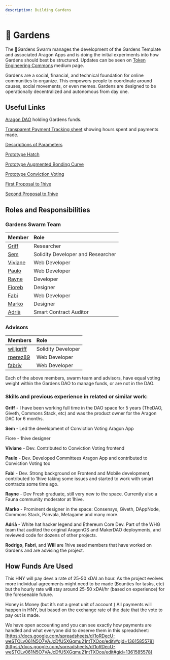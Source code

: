 ```yaml
---
description: Building Gardens
---
```


# 🌻 Gardens

The 🌻Gardens Swarm manages the development of the Gardens Template and associated Aragon Apps and is doing the initial experiments into how Gardens should best be structured. Updates can be seen on [Token Engineering Commons](https://tecommons.medium.com/) medium page.

Gardens are a social, financial, and technical foundation for online communities to organize. This empowers people to coordinate around causes, social movements, or even memes. Gardens are designed to be operationally decentralized and autonomous from day one.

## Useful Links

[Aragon DAO](https://aragon.1hive.org/#/gardensswarm/) holding Gardens funds.

[Transparent Payment Tracking sheet](https://docs.google.com/spreadsheets/d/1oRDecU-weSTOLv061N5O7VAJcDfU5XGqmu21ntTXOos/edit#gid=1361585578%20) showing hours spent and payments made.

[Descriptions of Parameters](https://forum.tecommons.org/c/Token-talk-anything-about-the-TEC-token-such-as-issuance-and-hatches/9)

[Prototype Hatch](https://hatch.tecommons.org/)

[Prototype Augmented Bonding Curve](https://convert.tecommons.org/)

[Prototype Conviction Voting ](https://gov.tecommons.org/#/)

[First Proposal to 1hive](https://forum.1hive.org/t/bootstrapping-the-1hive-gardens-swarm-dao/1159)

[Second Proposal to 1hive](https://forum.1hive.org/t/continued-progress-on-the-gardens-swarm/1782)

## Roles and Responsibilities

### Gardens Swarm Team

| Member | Role |
| :--- | :--- |
| [Griff](https://github.com/griffgreen) | Researcher |
| [Sem](https://github.com/sembrestels) | Solidity Developer and Researcher |
| [Viviane](https://github.com/vivianedias) | Web Developer |
| [Paulo](https://github.com/pjcolombo) | Web Developer |
| [Rayne](https://github.com/anthonyoliai) | Developer |
| [Fioreb](https://forum.1hive.org/u/fioreb) | Designer |
| [Fabi](https://github.com/famole/) | Web Developer |
| [Marko](https://github.com/markoprljic) | Designer |
| [Adrià](https://adria0.github.io/cv/) | Smart Contract Auditor |

### Advisors

| Members | Role |
| :--- | :--- |
| [willjgriff](https://github.com/willjgriff) | Solidity Developer |
| [rperez89](https://github.com/rperez89) | Web Developer |
| [fabriv](https://github.com/fabriziovigevani) | Web Developer |

Each of the above members, swarm team and advisors, have equal voting weight within the Gardens DAO to manage funds, or are not in the DAO.

### Skills and previous experience in related or similar work:

**Griff** - I have been working full time in the DAO space for 5 years \(TheDAO, Giveth, Commons Stack, etc\) and was the product owner for the Aragon DAC for 6 months.

**Sem** - Led the development of Conviction Voting Aragon App

Fiore - 1hive designer

**Viviane** - Dev. Contributed to Conviction Voting frontend

**Paulo** - Dev. Developed Committees Aragon App and contributed to Conviction Voting too

**Fabi** - Dev. Strong background on Frontend and Mobile development, contributed to 1hive taking some issues and started to work with smart contracts some time ago.

**Rayne** - Dev Fresh graduate, still very new to the space. Currently also a Fauna community moderator at 1hive.

**Marko** - Prominent designer in the space: Consensys, Giveth, DAppNode, Commons Stack, Panvala, Metagame and many more.

**Adrià** - White hat hacker legend and Ethereum Core Dev. Part of the WHG team that audited the original AragonOS and MakerDAO deployments, and reviewed code for dozens of other projects.

**Rodrigo**, **Fabri**, and **Will** are 1hive seed members that have worked on Gardens and are advising the project.

## How Funds Are Used

This HNY will pay devs a rate of 25-50 xDAI an hour. As the project evolves more individual agreements might need to be made \(Bounties for tasks, etc\) but the hourly rate will stay around 25-50 xDAI/hr \(based on experience\) for the foreseeable future.

Honey is Money \(but it’s not a great unit of account \) All payments will happen in HNY, but based on the exchange rate of the date that the vote to pay out is made.

We have open accounting and you can see exactly how payments are handled and what everyone did to deserve them in this spreadsheet: [https://docs.google.com/spreadsheets/d/1oRDecU-weSTOLv061N5O7VAJcDfU5XGqmu21ntTXOos/edit\#gid=1361585578](https://docs.google.com/spreadsheets/d/1oRDecU-weSTOLv061N5O7VAJcDfU5XGqmu21ntTXOos/edit#gid=1361585578)

